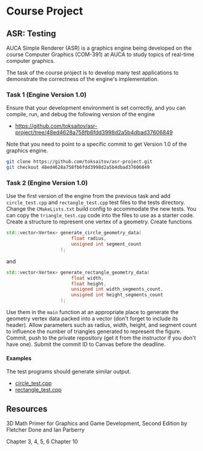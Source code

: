 Course Project
==============

## ASR: Testing

AUCA Simple Renderer (ASR) is a graphics engine being developed on the course
Computer Graphics (COM-391) at AUCA to study topics of real-time computer
graphics.

The task of the course project is to develop many test applications to
demonstrate the correctness of the engine's implementation.

### Task 1 (Engine Version 1.0)

Ensure that your development environment is set correctly, and you can compile,
run, and debug the following version of the engine

* <https://github.com/toksaitov/asr-project/tree/48ed4628a758fb6fdd3998d2a5b4dbad37606849>

Note that you need to point to a specific commit to get Version 1.0 of the
graphics engine.

```bash
git clone https://github.com/toksaitov/asr-project.git
git checkout 48ed4628a758fb6fdd3998d2a5b4dbad37606849
```

### Task 2 (Engine Version 1.0)

Use the first version of the engine from the previous task and add `circle_test.cpp` and
`rectangle_test.cpp` test files to the tests directory. Change the `CMakeLists.txt` build
config to accommodate the new tests. You can copy the `triangle_test.cpp` code into the files
to use as a starter code. Create a structure to represent one vertex of a geometry. Create
functions

```cpp
std::vector<Vertex> generate_circle_geometry_data(
                        float radius,
                        unsigned int segment_count
                    );
```

and

```cpp
std::vector<Vertex> generate_rectangle_geometry_data(
                        float width,
                        float height,
                        unsigned int width_segments_count,
                        unsigned int height_segments_count
                    );
```

Use them in the `main` function at an appropriate place to generate the geometry vertex data
packed into a vector (don't forget to include its header). Allow parameters such as radius,
width, height, and segment count to influence the number of triangles generated to represent
the figure. Commit, push to the private repository (get it from the instructor if you don't
have one). Submit the commit ID to Canvas before the deadline.

#### Examples

The test programs should generate similar output.

* [circle_test.cpp](https://i.imgur.com/dzSIxbu.png)
* [rectangle_test.cpp](https://i.imgur.com/91NnNoO.png)

## Resources

3D Math Primer for Graphics and Game Development, Second Edition by Fletcher
Done and Ian Parberry

Chapter 3, 4, 5, 6
Chapter 10
